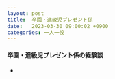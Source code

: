 ```yaml
---
layout: post
title:  卒園・進級児プレゼント係
date:   2023-03-30 09:00:02 +0900
categories: 一人一役
---
```

#### 卒園・進級児プレゼント係の経験談

-

